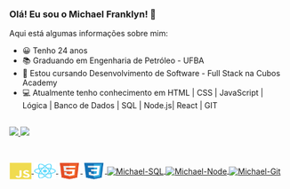 ### Olá! Eu sou o Michael Franklyn! 👋

Aqui está algumas informações sobre mim:

- 😀 Tenho 24 anos 
- 📚 Graduando em Engenharia de Petróleo - UFBA 
- 🌱 Estou cursando Desenvolvimento de Software - Full Stack na Cubos Academy 
- 💻 Atualmente tenho conhecimento em HTML | CSS | JavaScript | Lógica | Banco de Dados | SQL | Node.js| React | GIT

##

<div align="center" style="display: flex">
  <a href="https://github.com/MichaelFranklyn">
  <img height="180em" src="https://github-readme-stats.vercel.app/api?username=MichaelFranklyn&show_icons=true&theme=dark&include_all_commits=true&count_private=true"/>
  <img height="180em" src="https://github-readme-stats.vercel.app/api/top-langs/?username=MichaelFranklyn&layout=compact&langs_count=7&theme=dark"/>
</div>

##
  
<div style="display: inline_block"><br>
  <img align="center" alt="Michael-Js" height="30" width="40" src="https://raw.githubusercontent.com/devicons/devicon/master/icons/javascript/javascript-plain.svg">
  <img align="center" alt="Michael-React" height="30" width="40" src="https://raw.githubusercontent.com/devicons/devicon/master/icons/react/react-original.svg">
  <img align="center" alt="Michael-HTML" height="30" width="40" src="https://raw.githubusercontent.com/devicons/devicon/master/icons/html5/html5-original.svg">
  <img align="center" alt="Michael-CSS" height="30" width="40" src="https://raw.githubusercontent.com/devicons/devicon/master/icons/css3/css3-original.svg">
  <img align="center" alt="Michael-SQL" height="30" width="40" src="https://cdn.jsdelivr.net/gh/devicons/devicon/icons/postgresql/postgresql-original.svg">
  <img align="center" alt="Michael-Node" height="30" width="40" src="https://cdn.jsdelivr.net/gh/devicons/devicon/icons/nodejs/nodejs-original.svg">
  <img align="center" alt="Michael-Git" height="30" width="40" src="https://cdn.jsdelivr.net/gh/devicons/devicon/icons/git/git-original.svg">
</div>
  
 ## 
  
 
